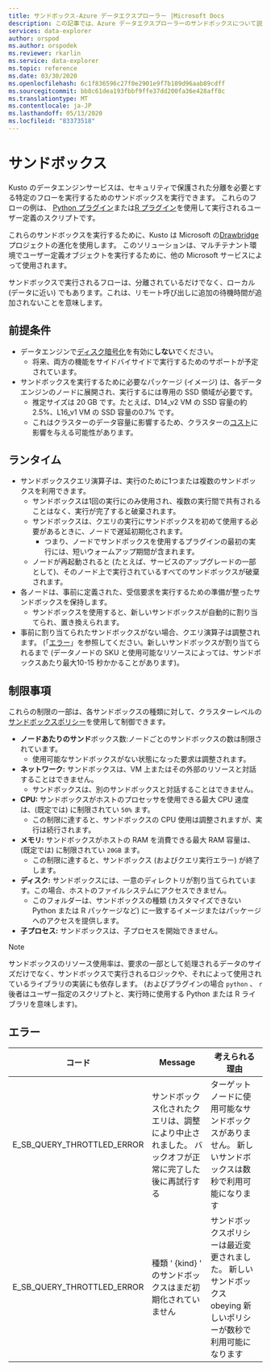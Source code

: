 ```yaml
---
title: サンドボックス-Azure データエクスプローラー |Microsoft Docs
description: この記事では、Azure データエクスプローラーのサンドボックスについて説明します。
services: data-explorer
author: orspod
ms.author: orspodek
ms.reviewer: rkarlin
ms.service: data-explorer
ms.topic: reference
ms.date: 03/30/2020
ms.openlocfilehash: 6c1f836596c27f0e2901e9f7b109d96aab89cdff
ms.sourcegitcommit: bb8c61dea193fbbf9ffe37dd200fa36e428aff8c
ms.translationtype: MT
ms.contentlocale: ja-JP
ms.lasthandoff: 05/13/2020
ms.locfileid: "83373518"
---
```

# <a name="sandboxes"></a>サンドボックス

Kusto のデータエンジンサービスは、セキュリティで保護された分離を必要とする特定のフローを実行するためのサンドボックスを実行できます。
これらのフローの例は、 [Python プラグイン](../query/pythonplugin.md)または[R プラグイン](../query/rplugin.md)を使用して実行されるユーザー定義のスクリプトです。

これらのサンドボックスを実行するために、Kusto は Microsoft の[Drawbridge](https://www.microsoft.com/research/project/drawbridge/)プロジェクトの進化を使用します。 このソリューションは、マルチテナント環境でユーザー定義オブジェクトを実行するために、他の Microsoft サービスによって使用されます。

サンドボックスで実行されるフローは、分離されているだけでなく、ローカル (データに近い) でもあります。これは、リモート呼び出しに追加の待機時間が追加されないことを意味します。

## <a name="prerequisites"></a>前提条件

* データエンジンで[ディスク暗号化](../../security.md#data-encryption)を有効に**しない**でください。
  * 将来、両方の機能をサイドバイサイドで実行するためのサポートが予定されています。
* サンドボックスを実行するために必要なパッケージ (イメージ) は、各データエンジンのノードに展開され、実行するには専用の SSD 領域が必要です。
  * 推定サイズは 20 GB です。たとえば、D14_v2 VM の SSD 容量の約2.5%、L16_v1 VM の SSD 容量の0.7% です。
  * これはクラスターのデータ容量に影響するため、クラスターの[コスト](https://azure.microsoft.com/pricing/details/data-explorer)に影響を与える可能性があります。

## <a name="runtime"></a>ランタイム

* サンドボックスクエリ演算子は、実行のために1つまたは複数のサンドボックスを利用できます。
  * サンドボックスは1回の実行にのみ使用され、複数の実行間で共有されることはなく、実行が完了すると破棄されます。
  * サンドボックスは、クエリの実行にサンドボックスを初めて使用する必要があるときに、ノードで遅延初期化されます。
    * つまり、ノードでサンドボックスを使用するプラグインの最初の実行には、短いウォームアップ期間が含まれます。
  * ノードが再起動されると (たとえば、サービスのアップグレードの一部として)、そのノード上で実行されているすべてのサンドボックスが破棄されます。
* 各ノードは、事前に定義された、受信要求を実行するための準備が整ったサンドボックスを保持します。
  * サンドボックスを使用すると、新しいサンドボックスが自動的に割り当てられ、置き換えられます。
* 事前に割り当てられたサンドボックスがない場合、クエリ演算子は調整されます。
  (「[エラー](#errors)」を参照してください。新しいサンドボックスが割り当てられるまで (データノードの SKU と使用可能なリソースによっては、サンドボックスあたり最大10-15 秒かかることがあります)。

## <a name="limitations"></a>制限事項

これらの制限の一部は、各サンドボックスの種類に対して、クラスターレベルの[サンドボックスポリシー](../management/sandboxpolicy.md)を使用して制御できます。

* **ノードあたりのサンド**ボックス数:ノードごとのサンドボックスの数は制限されています。
  * 使用可能なサンドボックスがない状態になった要求は調整されます。
* **ネットワーク:** サンドボックスは、VM 上またはその外部のリソースと対話することはできません。
  * サンドボックスは、別のサンドボックスと対話することはできません。
* **CPU:** サンドボックスがホストのプロセッサを使用できる最大 CPU 速度は、(既定では) に制限されてい `50%` ます。
  * この制限に達すると、サンドボックスの CPU 使用は調整されますが、実行は続行されます。
* **メモリ:** サンドボックスがホストの RAM を消費できる最大 RAM 容量は、(既定では) に制限されてい `20GB` ます。
  * この制限に達すると、サンドボックス (およびクエリ実行エラー) が終了します。
* **ディスク:** サンドボックスには、一意のディレクトリが割り当てられています。この場合、ホストのファイルシステムにアクセスできません。
  * このフォルダーは、サンドボックスの種類 (カスタマイズできない Python または R パッケージなど) に一致するイメージまたはパッケージへのアクセスを提供します。
* **子プロセス:** サンドボックスは、子プロセスを開始できません。

> [!NOTE]
> サンドボックスのリソース使用率は、要求の一部として処理されるデータのサイズだけでなく、サンドボックスで実行されるロジックや、それによって使用されているライブラリの実装にも依存します。
> (およびプラグインの場合 `python` 、 `r` 後者はユーザー指定のスクリプトと、実行時に使用する Python または R ライブラリを意味します)。

## <a name="errors"></a>エラー

|コード                      |Message                                                                                        |考えられる理由                                                                                                    |
|--------------------------|-----------------------------------------------------------------------------------------------|--------------------------------------------------------------------------------------------------------------------|
|E_SB_QUERY_THROTTLED_ERROR|サンドボックス化されたクエリは、調整により中止されました。 バックオフが正常に完了した後に再試行する   |ターゲットノードに使用可能なサンドボックスがありません。 新しいサンドボックスは数秒で利用可能になります         |
|E_SB_QUERY_THROTTLED_ERROR|種類 ' {kind} ' のサンドボックスはまだ初期化されていません                                       |サンドボックスポリシーは最近変更されました。 新しいサンドボックス obeying 新しいポリシーが数秒で利用可能になります|
